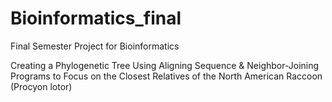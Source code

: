 # Bioinformatics_final
Final Semester Project for Bioinformatics

Creating a Phylogenetic Tree Using Aligning Sequence & Neighbor-Joining Programs to Focus on the Closest Relatives of the North American Raccoon (Procyon lotor)

